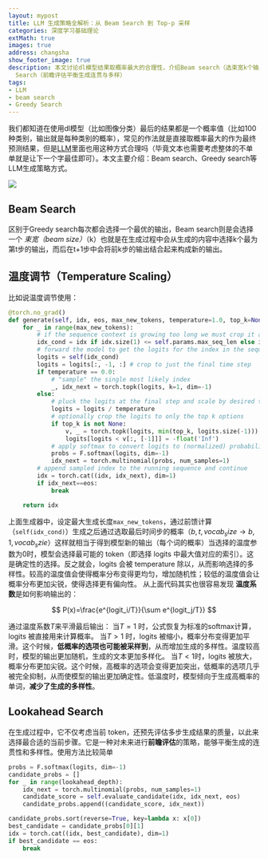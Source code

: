 ```yaml
---
layout: mypost
title: LLM 生成策略全解析：从 Beam Search 到 Top-p 采样
categories: 深度学习基础理论
extMath: true
images: true
address: changsha
show_footer_image: true
description: 本文讨论dl模型结果取概率最大的合理性，介绍Beam search（选束宽k个输出结合）、温度调节（温度影响概率分布，低温度偏向性强、高温度多样）、Lookahead
  Search（前瞻评估平衡生成连贯与多样）
tags:
- LLM
- beam search
- Greedy Search
---
```


我们都知道在使用dl模型（比如图像分类）最后的结果都是一个概率值（比如100种类别，输出就是每种类别的概率），常见的作法就是直接取概率最大的作为最终预测结果，但是[LLM](https://www.big-yellow-j.top/posts/2025/02/15/LLM.html)里面也用这种方式合理吗（毕竟文本也需要考虑整体的不单单就是让下一个字最佳即可）。本文主要介绍：Beam search、Greedy search等LLM生成策略方式。

![](https://s2.loli.net/2025/06/21/MH1wFkitDJ3Oy7p.webp)

## Beam Search

区别于Greedy search每次都会选择一个最优的输出，Beam search则是会选择一个 *束宽（beam size）*（k）也就是在生成过程中会从生成的内容中选择k个最为第t步的输出，而后在t+1步中会将前k步的输出结合起来构成新的输出。

## 温度调节（Temperature Scaling）

比如说温度调节使用：

```python
@torch.no_grad()
def generate(self, idx, eos, max_new_tokens, temperature=1.0, top_k=None):
    for _ in range(max_new_tokens):
        # if the sequence context is growing too long we must crop it at block_size
        idx_cond = idx if idx.size(1) <= self.params.max_seq_len else idx[:, -self.params.max_seq_len:]
        # forward the model to get the logits for the index in the sequence
        logits = self(idx_cond)
        logits = logits[:, -1, :] # crop to just the final time step
        if temperature == 0.0:
            # "sample" the single most likely index
            _, idx_next = torch.topk(logits, k=1, dim=-1)
        else:
            # pluck the logits at the final step and scale by desired temperature
            logits = logits / temperature
            # optionally crop the logits to only the top k options
            if top_k is not None:
                v, _ = torch.topk(logits, min(top_k, logits.size(-1)))
                logits[logits < v[:, [-1]]] = -float('Inf')
            # apply softmax to convert logits to (normalized) probabilities
            probs = F.softmax(logits, dim=-1)
            idx_next = torch.multinomial(probs, num_samples=1)
        # append sampled index to the running sequence and continue
        idx = torch.cat((idx, idx_next), dim=1)
        if idx_next==eos:
            break

    return idx
```

上面生成器中，设定最大生成长度`max_new_tokens`，通过前馈计算（`self(idx_cond)`）生成之后通过选取最后时间步的概率（$b,t,vocab_size \rightarrow b, 1, vocab_szie$）这样就相当于得到模型新的输出（每个词的概率）当选择的温度参数为0时，模型会选择最可能的 token（即选择 logits 中最大值对应的索引）。这是确定性的选择。反之就会，logits 会被 temperature 除以，从而影响选择的多样性。较高的温度值会使得概率分布变得更均匀，增加随机性；较低的温度值会让概率分布更加尖锐，使得选择更有偏向性。
从上面代码其实也很容易发现 **温度系数**是如何影响输出的：

$$
P(x)=\frac{e^{logit_i/T}}{\sum e^{logit_j/T}}
$$

通过温度系数$T$来平滑最后输出：
当$T=1$ 时，公式恢复为标准的softmax计算，logits 被直接用来计算概率。
当$T>1$ 时，logits 被缩小，概率分布变得更加平滑。这个时候，**低概率的选项也可能被采样到**，从而增加生成的多样性。温度较高时，模型的输出更加随机，生成的文本更加多样化。
当$T<1$时，logits 被放大，概率分布更加尖锐。这个时候，高概率的选项会变得更加突出，低概率的选项几乎被完全抑制，从而使模型的输出更加确定性。低温度时，模型倾向于生成高概率的单词，**减少了生成的多样性**。

## Lookahead Search
在生成过程中，它不仅考虑当前 token，还预先评估多步生成结果的质量，以此来选择最合适的当前步骤。它是一种对未来进行**前瞻评估**的策略，能够平衡生成的连贯性和多样性。使用方法比较简单

```python
probs = F.softmax(logits, dim=-1)
candidate_probs = []
for _ in range(lookahead_depth):
    idx_next = torch.multinomial(probs, num_samples=1)
    candidate_score = self.evaluate_candidate(idx, idx_next, eos)
    candidate_probs.append((candidate_score, idx_next))

candidate_probs.sort(reverse=True, key=lambda x: x[0])
best_candidate = candidate_probs[0][1]
idx = torch.cat((idx, best_candidate), dim=1)
if best_candidate == eos:
    break

```